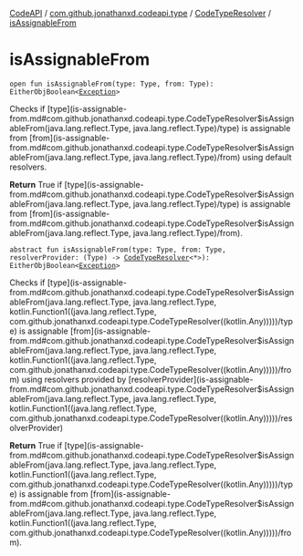 [CodeAPI](../../index.md) / [com.github.jonathanxd.codeapi.type](../index.md) / [CodeTypeResolver](index.md) / [isAssignableFrom](.)

# isAssignableFrom

`open fun isAssignableFrom(type: Type, from: Type): EitherObjBoolean<`[`Exception`](https://kotlinlang.org/api/latest/jvm/stdlib/kotlin/-exception/index.html)`>`

Checks if [type](is-assignable-from.md#com.github.jonathanxd.codeapi.type.CodeTypeResolver$isAssignableFrom(java.lang.reflect.Type, java.lang.reflect.Type)/type) is assignable from [from](is-assignable-from.md#com.github.jonathanxd.codeapi.type.CodeTypeResolver$isAssignableFrom(java.lang.reflect.Type, java.lang.reflect.Type)/from) using default resolvers.

**Return**
True if [type](is-assignable-from.md#com.github.jonathanxd.codeapi.type.CodeTypeResolver$isAssignableFrom(java.lang.reflect.Type, java.lang.reflect.Type)/type) is assignable from [from](is-assignable-from.md#com.github.jonathanxd.codeapi.type.CodeTypeResolver$isAssignableFrom(java.lang.reflect.Type, java.lang.reflect.Type)/from).

`abstract fun isAssignableFrom(type: Type, from: Type, resolverProvider: (Type) -> `[`CodeTypeResolver`](index.md)`<*>): EitherObjBoolean<`[`Exception`](https://kotlinlang.org/api/latest/jvm/stdlib/kotlin/-exception/index.html)`>`

Checks if [type](is-assignable-from.md#com.github.jonathanxd.codeapi.type.CodeTypeResolver$isAssignableFrom(java.lang.reflect.Type, java.lang.reflect.Type, kotlin.Function1((java.lang.reflect.Type, com.github.jonathanxd.codeapi.type.CodeTypeResolver((kotlin.Any)))))/type) is assignable [from](is-assignable-from.md#com.github.jonathanxd.codeapi.type.CodeTypeResolver$isAssignableFrom(java.lang.reflect.Type, java.lang.reflect.Type, kotlin.Function1((java.lang.reflect.Type, com.github.jonathanxd.codeapi.type.CodeTypeResolver((kotlin.Any)))))/from) using resolvers provided by [resolverProvider](is-assignable-from.md#com.github.jonathanxd.codeapi.type.CodeTypeResolver$isAssignableFrom(java.lang.reflect.Type, java.lang.reflect.Type, kotlin.Function1((java.lang.reflect.Type, com.github.jonathanxd.codeapi.type.CodeTypeResolver((kotlin.Any)))))/resolverProvider)

**Return**
True if [type](is-assignable-from.md#com.github.jonathanxd.codeapi.type.CodeTypeResolver$isAssignableFrom(java.lang.reflect.Type, java.lang.reflect.Type, kotlin.Function1((java.lang.reflect.Type, com.github.jonathanxd.codeapi.type.CodeTypeResolver((kotlin.Any)))))/type) is assignable from [from](is-assignable-from.md#com.github.jonathanxd.codeapi.type.CodeTypeResolver$isAssignableFrom(java.lang.reflect.Type, java.lang.reflect.Type, kotlin.Function1((java.lang.reflect.Type, com.github.jonathanxd.codeapi.type.CodeTypeResolver((kotlin.Any)))))/from).

